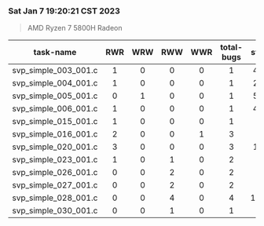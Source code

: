 ### Sat Jan  7 19:20:21 CST 2023
> AMD   Ryzen   7   5800H Radeon

| task-name | RWR | WRW | RWW | WWR | total-bugs| state | total time(ms) |
| :---: | :---: | :---: | :---: | :---: | :---: | :---: | :---: | 
| svp_simple_003_001.c | 1 | 0 | 0 | 0 | 1 | 448 | 331 |
| svp_simple_004_001.c | 1 | 0 | 0 | 0 | 1 | 207 | 111 |
| svp_simple_005_001.c | 0 | 1 | 0 | 0 | 1 | 500 | 332 |
| svp_simple_006_001.c | 1 | 0 | 0 | 0 | 1 | 462 | 430 |
| svp_simple_015_001.c | 1 | 0 | 0 | 0 | 1 | 55 | 70 |
| svp_simple_016_001.c | 2 | 0 | 0 | 1 | 3 | 39 | 78 |
| svp_simple_020_001.c | 3 | 0 | 0 | 0 | 3 | 132 | 203 |
| svp_simple_023_001.c | 1 | 0 | 1 | 0 | 2 | 56 | 60 |
| svp_simple_026_001.c | 0 | 0 | 2 | 0 | 2 | 89 | 90 |
| svp_simple_027_001.c | 0 | 0 | 2 | 0 | 2 | 74 | 80 |
| svp_simple_028_001.c | 0 | 0 | 4 | 0 | 4 | 1441 | 460 |
| svp_simple_030_001.c | 0 | 0 | 1 | 0 | 1 | 88 | 73 |
